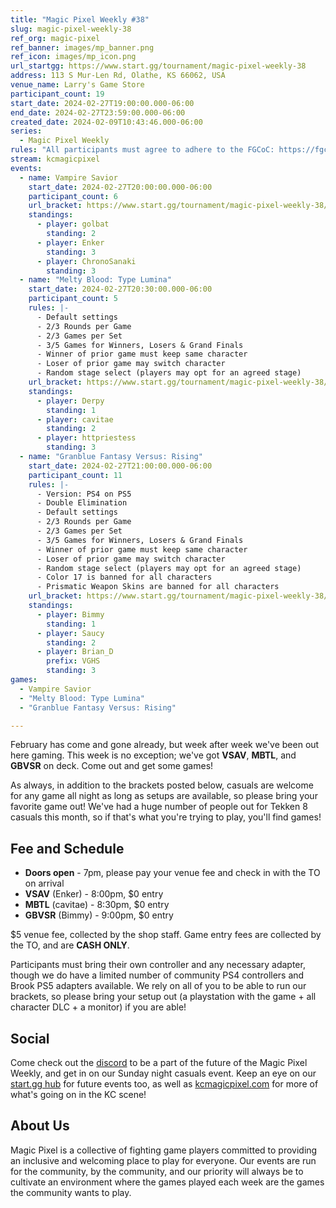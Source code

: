 ```yaml
---
title: "Magic Pixel Weekly #38"
slug: magic-pixel-weekly-38
ref_org: magic-pixel
ref_banner: images/mp_banner.png
ref_icon: images/mp_icon.png
url_startgg: https://www.start.gg/tournament/magic-pixel-weekly-38
address: 113 S Mur-Len Rd, Olathe, KS 66062, USA
venue_name: Larry's Game Store
participant_count: 19
start_date: 2024-02-27T19:00:00.000-06:00
end_date: 2024-02-27T23:59:00.000-06:00
created_date: 2024-02-09T10:43:46.000-06:00
series:
  - Magic Pixel Weekly
rules: "All participants must agree to adhere to the FGCoC: https://fgcoc.com/"
stream: kcmagicpixel
events:
  - name: Vampire Savior
    start_date: 2024-02-27T20:00:00.000-06:00
    participant_count: 6
    url_bracket: https://www.start.gg/tournament/magic-pixel-weekly-38/events/vampire-savior/brackets/1578317/2365158
    standings:
      - player: golbat
        standing: 2
      - player: Enker
        standing: 3
      - player: ChronoSanaki
        standing: 3
  - name: "Melty Blood: Type Lumina"
    start_date: 2024-02-27T20:30:00.000-06:00
    participant_count: 5
    rules: |-
      - Default settings
      - 2/3 Rounds per Game
      - 2/3 Games per Set
      - 3/5 Games for Winners, Losers & Grand Finals
      - Winner of prior game must keep same character
      - Loser of prior game may switch character
      - Random stage select (players may opt for an agreed stage)
    url_bracket: https://www.start.gg/tournament/magic-pixel-weekly-38/events/melty-blood-type-lumina/brackets/1578311/2365152
    standings:
      - player: Derpy
        standing: 1
      - player: cavitae
        standing: 2
      - player: httpriestess
        standing: 3
  - name: "Granblue Fantasy Versus: Rising"
    start_date: 2024-02-27T21:00:00.000-06:00
    participant_count: 11
    rules: |-
      - Version: PS4 on PS5
      - Double Elimination
      - Default settings
      - 2/3 Rounds per Game
      - 2/3 Games per Set
      - 3/5 Games for Winners, Losers & Grand Finals
      - Winner of prior game must keep same character
      - Loser of prior game may switch character
      - Random stage select (players may opt for an agreed stage)
      - Color 17 is banned for all characters
      - Prismatic Weapon Skins are banned for all characters
    url_bracket: https://www.start.gg/tournament/magic-pixel-weekly-38/events/granblue-fantasy-versus-rising/brackets/1578318/2365159
    standings:
      - player: Bimmy
        standing: 1
      - player: Saucy
        standing: 2
      - player: Brian_D
        prefix: VGHS
        standing: 3
games:
  - Vampire Savior
  - "Melty Blood: Type Lumina"
  - "Granblue Fantasy Versus: Rising"

---
```


February has come and gone already, but week after week we've been out here gaming. This week is no exception; we've got **VSAV**, **MBTL**, and **GBVSR** on deck. Come out and get some games!

As always, in addition to the brackets posted below, casuals are welcome for any game all night as long as setups are available, so please bring your favorite game out! We've had a huge number of people out for Tekken 8 casuals this month, so if that's what you're trying to play, you'll find games!

## Fee and Schedule

- **Doors open** - 7pm, please pay your venue fee and check in with the TO on arrival
- **VSAV** (Enker) - 8:00pm, $0 entry
- **MBTL** (cavitae) - 8:30pm, $0 entry
- **GBVSR** (Bimmy) - 9:00pm, $0 entry

$5 venue fee, collected by the shop staff. Game entry fees are collected by the TO, and are **CASH ONLY**. 

Participants must bring their own controller and any necessary adapter, though we do have a limited number of community PS4 controllers and Brook PS5 adapters available. We rely on all of you to be able to run our brackets, so please bring your setup out (a playstation with the game + all character DLC + a monitor) if you are able!  

## Social
Come check out the [discord](https://discord.gg/jkmn6CVrrQ) to be a part of the future of the Magic Pixel Weekly, and get in on our Sunday night casuals event. Keep an eye on our [start.gg hub](https://www.start.gg/hub/magic-pixel) for future events too, as well as [kcmagicpixel.com](https://kcmagicpixel.com) for more of what's going on in the KC scene!

## About Us

Magic Pixel is a collective of fighting game players committed to providing an inclusive and welcoming place to play for everyone. Our events are run for the community, by the community, and our priority will always be to cultivate an environment where the games played each week are the games the community wants to play.
  